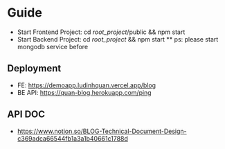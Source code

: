 # Guide

- Start Frontend Project: cd _root_project_/public && npm start
- Start Backend Project: cd _root_project_ && npm start
  \*\* ps: please start mongodb service before

## Deployment

- FE: https://demoapp.ludinhquan.vercel.app/blog
- BE API: https://quan-blog.herokuapp.com/ping

## API DOC

- https://www.notion.so/BLOG-Technical-Document-Design-c369adca66544fb1a3a1b40661c1788d
